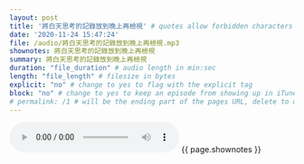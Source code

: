 ```yaml
---
layout: post
title: '將白天思考的記錄放到晚上再檢視' # quotes allow forbidden characters like the colon
date: '2020-11-24 15:47:24'
file: /audio/將白天思考的記錄放到晚上再檢視.mp3
shownotes: 將白天思考的記錄放到晚上再檢視
summary: 將白天思考的記錄放到晚上再檢視
duration: "file_duration" # audio length in min:sec
length: "file_length" # filesize in bytes
explicit: "no" # change to yes to flag with the explicit tag
block: "no" # change to yes to keep an episode from showing up in iTunes
# permalink: /1 # will be the ending part of the pages URL, delete to default to the title
---
```


<audio controls>
<source src="{{site.url}}{{site.baseurl}}{{ page.file }}" type="audio/x-mp3">
Your browser does not support the audio element.
</audio>
{{ page.shownotes }}
